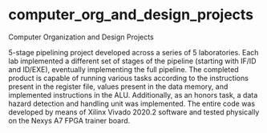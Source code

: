 # computer_org_and_design_projects
Computer Organization and Design Projects

5-stage pipelining project developed across a series of 5 laboratories. Each lab implemented a different set of stages of the pipeline (starting with IF/ID and ID/EXE), eventually implementing the full pipeline. The completed product is capable of running various tasks according to the instructions present in the register file, values present in the data memory, and implemented instructions in the ALU. Additionally, as an honors task, a data hazard detection and handling unit was implemented. The entire code was developed by means of Xilinx Vivado 2020.2 software and tested physically on the Nexys A7 FPGA trainer board.
